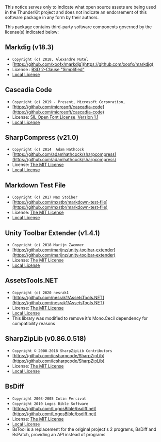 ﻿This notice serves only to indicate what open source assets are being used in the ThunderKit project and does not indicate an endorsement of this software package in any form by their authors.

This package contains third-party software components governed by the license(s) indicated below:

## Markdig (v18.3)

* `Copyright (c) 2018, Alexandre Mutel`
* [https://github.com/xoofx/markdig](https://github.com/xoofx/markdig)
* License : [BSD 2-Clause "Simplified"](https://github.com/xoofx/markdig/blob/master/license.txt)
* [Local License](assetlink://GUID/a3cea14f6fefce94082492a3e8df5358)

## Cascadia Code

* `Copyright (c) 2019 - Present, Microsoft Corporation,`
* [https://github.com/microsoft/cascadia-code](https://github.com/microsoft/cascadia-code)
* License:  [SIL Open Font License, Version 1.1](http://scripts.sil.org/OFL)
* [Local License](assetlink://GUID/85695bdaec736cc46b8c43c5373e2bb9)

## SharpCompress (v21.0)

* `Copyright (c) 2014  Adam Hathcock`
* [https://github.com/adamhathcock/sharpcompress](https://github.com/adamhathcock/sharpcompress)
* License:  [The MIT License](https://github.com/adamhathcock/sharpcompress/blob/master/LICENSE.txt)
* [Local License](assetlink://GUID/4b02e94a011feed41b58d7b116780ac0)

## Markdown Test File

* `Copyright (c) 2017 Max Stoiber`
* [https://github.com/mxstbr/markdown-test-file](https://github.com/mxstbr/markdown-test-file)
* License:  [The MIT License](https://github.com/mxstbr/markdown-test-file/blob/master/LICENSE)
* [Local License](assetlink://GUID/d2e46d9c9f4288b4e85e7ba448d018d6)

## Unity Toolbar Extender (v1.4.1)

* `Copyright (c) 2018 Marijn Zwemmer`
* [https://github.com/marijnz/unity-toolbar-extender](https://github.com/marijnz/unity-toolbar-extender)
* License:  [The MIT License](https://github.com/marijnz/unity-toolbar-extender/blob/master/LICENSE)
* [Local License](assetlink://GUID/47661bbef8f7c4848bc22482e40dbd26)

## AssetsTools.NET 

* `Copyright (c) 2020 nesrak1`
* [https://github.com/nesrak1/AssetsTools.NET](https://github.com/nesrak1/AssetsTools.NET)
* License:  [The MIT License](https://github.com/nesrak1/AssetsTools.NET/blob/master/LICENSE)
* [Local License](assetlink://GUID/8b84cdaefe6cec6489553433fa4cfcf6)
* This library was modified to remove it's Mono.Cecil dependency for compatibility reasons

## SharpZipLib (v0.86.0.518)

* `Copyright © 2000-2018 SharpZipLib Contributors`
* [https://github.com/icsharpcode/SharpZipLib](https://github.com/icsharpcode/SharpZipLib)
* License:  [The MIT License](https://github.com/icsharpcode/SharpZipLib/blob/master/LICENSE.txt)
* [Local License](assetlink://GUID/a0e10da440cac6b40885fcc09250261d)

## BsDiff

* `Copyright 2003-2005 Colin Percival`
* `Copyright 2010 Logos Bible Software`
* [https://github.com/LogosBible/bsdiff.net](https://github.com/LogosBible/bsdiff.net)
* License:  [The MIT License](https://raw.githubusercontent.com/LogosBible/bsdiff.net/master/ReadMe.txt)
* [Local License](assetlink://GUID/a497c35352fe7154dbee71f93bc5e633)
* BsTool is a replacement for the original project's 2 programs, BsDiff and BsPatch, providing an API instead of programs
